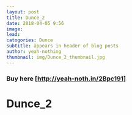 ```yaml
---
layout: post
title: Dunce_2
date: 2018-04-05 9:56
image:
lead:
catogories: Dunce
subtitle: appears in header of blog posts
author: yeah-nothing
thumbnail: img/Dunce_2_thumbnail.jpg
---
```


[http://yeah-noth.in/2Bpc191]: http://yeah-noth.in/2Bpc191

### Buy here [http://yeah-noth.in/2Bpc191] ###

<div class='exif_embed' data-id='7894'></div><script async src='https://embed.exif.co/exif.js'></script>

# Dunce_2 #
